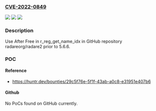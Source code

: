 ### [CVE-2022-0849](https://cve.mitre.org/cgi-bin/cvename.cgi?name=CVE-2022-0849)
![](https://img.shields.io/static/v1?label=Product&message=radareorg%2Fradare2&color=blue)
![](https://img.shields.io/static/v1?label=Version&message=%3C%205.6.6%20&color=brighgreen)
![](https://img.shields.io/static/v1?label=Vulnerability&message=CWE-416%20Use%20After%20Free&color=brighgreen)

### Description

Use After Free in r_reg_get_name_idx in GitHub repository radareorg/radare2 prior to 5.6.6.

### POC

#### Reference
- https://huntr.dev/bounties/29c5f76e-5f1f-43ab-a0c8-e31951e407b6

#### Github
No PoCs found on GitHub currently.

